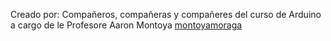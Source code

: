 Creado por:
Compañeros, compañeras y compañeres del curso de Arduino a cargo de le Profesore Aaron Montoya [montoyamoraga](https://github.com/montoyamoraga)


